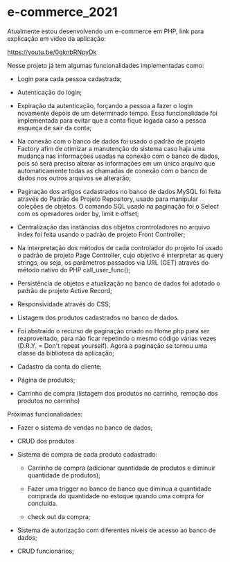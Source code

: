 # e-commerce_2021
Atualmente estou desenvolvendo um e-commerce em PHP, link para explicação em vídeo da aplicação: 

https://youtu.be/0gknbRNpyDk

Nesse projeto já tem algumas funcionalidades implementadas como:

  - Login para cada pessoa cadastrada;
  
  - Autenticação do login;
  
  - Expiração da autenticação, forçando a pessoa a fazer o login novamente depois de um determinado tempo. Essa funcionalidade foi implementada para evitar que a conta fique logada caso a pessoa esqueça de sair da conta;
  
  - Na conexão com o banco de dados foi usado o padrão de projeto Factory afim de otimizar a manutenção do sistema caso haja uma mudança nas informações usadas na conexão com o banco de dados, pois só será preciso alterar as informações em um único arquivo que automaticamente todas as chamadas de conexão com o banco de dados nos outros arquivos se alterarão;
  
  - Paginação dos artigos cadastrados no banco de dados MySQL foi feita através do Padrão de Projeto Repository, usado para manipular coleções de objetos. O comando SQL usado na paginação foi o Select com os operadores order by, limit e offset;
  
  - Centralização das instâncias dos objetos crontroladores no arquivo index foi feita usando o padrão de projeto Front Controller;
  
  - Na interpretação dos métodos de cada controlador do projeto foi usado o padrão de projeto Page Controller, cujo objetivo é interpretar as query strings, ou seja, os parâmetros passados via URL (GET) através do método nativo do PHP call_user_func();
  
  - Persistência de objetos e atualização no banco de dados foi adotado o padrão de projeto Active Record;
  
  - Responsividade através do CSS;

  - Listagem dos produtos cadastrados no banco de dados.

  - Foi abstraído o recurso de paginação criado no Home.php para ser reaproveitado, para não ficar repetindo o mesmo código várias vezes (D.R.Y. = Don't repeat yourself). Agora a paginação se tornou uma classe da biblioteca da aplicação;

  - Cadastro da conta do cliente;

  - Página de produtos;
  
   - Carrinho de compra (listagem dos produtos no carrinho, remoção dos produtos no carrinho)
  
Próximas funcionalidades:   

  - Fazer o sistema de vendas no banco de dados; 

  - CRUD dos produtos    
  
  - Sistema de compra de cada produto cadastrado:    
    
    - Carrinho de compra (adicionar quantidade de produtos e diminuir quantidade de produtos);

    - Fazer uma trigger no banco de banco que diminua a quantidade comprada do quantidade no estoque quando uma compra for concluída.
    
    - check out da compra;

  - Sistema de autorização com diferentes níveis de acesso ao banco de dados;
  
  - CRUD funcionários;
        
  
  



